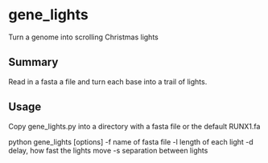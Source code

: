 # gene_lights
Turn a genome into scrolling Christmas lights

## Summary
Read in a fasta a file and turn each base into a trail of lights.

## Usage
Copy gene_lights.py into a directory with a fasta file or the default RUNX1.fa

python gene_lights [options]
 -f name of fasta file
 -l length of each light 
 -d delay, how fast the lights move
 -s separation between lights
